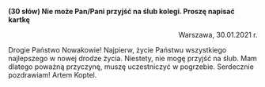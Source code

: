 **(30 słów) Nie może Pan/Pani przyjść na ślub kolegi. Proszę napisać kartkę**

<p align="right">Warszawa, 30.01.2021 r.</p>

Drogie Państwo Nowakowie!
Najpierw, życie Państwu wszystkiego najlepszego w nowej drodze życia.
Niestety, nie mogę przyjść na ślub. Mam dlatego poważną przyczynę, muszę uczestniczyć w pogrzebie.
Serdecznie pozdrawiam! 
Artem Koptel.
